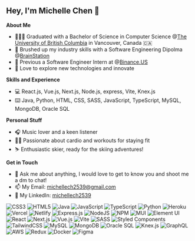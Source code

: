 <h2>Hey, I'm Michelle Chen 👋</h2>

**About Me**

* 👩🏻‍💻 Graduated with a Bachelor of Science in Computer Science @<a target="_blank"  href="https://www.ubc.ca/">The University of British Columbia</a> in Vancouver, Canada 🇨🇦<br />
* 🧠 Brushed up my industry skills with a Software Engineering Dipolma @<a target="_blank" href="https://brainstation.io/">BrainStation</a><br />
* 🤖 Previous a Software Engineer Intern at @<a target="_blank"  href="https://binance.us/">Binance.US</a><br />
* 🚀 Love to explore new technologies and innovate<br />

**Skills and Experience**

* 💻 React.js, Vue.js, Next.js, Node.js, express, Vite, Knex.js
* ⌨️ Java, Python, HTML, CSS, SASS, JavaScript, TypeScript, MySQL, MongoDB, Oracle SQL

**Personal Stuff**

* 🎧 Music lover and a keen listener
* 🏊‍♂️ Passionate about cardio and workouts for staying fit
* ⛷️ Enthusiastic skier, ready for the skiing adventures!


**Get in Touch**

* 💬 Ask me about anything, I would love to get to know you and shoot me a dm to chat!
* 📫 My Email: michellech2539@gmail.com
* 💼 My LinkedIn: <a target="_blank"  href="https://www.linkedin.com/in/michellech2539/">michellech2539</a>


![CSS3](https://img.shields.io/badge/css3-%231572B6.svg?style=for-the-badge&logo=css3&logoColor=white) 
![HTML5](https://img.shields.io/badge/html5-%23E34F26.svg?style=for-the-badge&logo=html5&logoColor=white) 
![Java](https://img.shields.io/badge/java-%23ED8B00.svg?style=for-the-badge&logo=openjdk&logoColor=white) 
![JavaScript](https://img.shields.io/badge/javascript-%23323330.svg?style=for-the-badge&logo=javascript&logoColor=%23F7DF1E) 
![TypeScript](https://img.shields.io/badge/typescript-%23007ACC.svg?style=for-the-badge&logo=typescript&logoColor=white) 
![Python](https://img.shields.io/badge/python-3670A0?style=for-the-badge&logo=python&logoColor=ffdd54) 
![Heroku](https://img.shields.io/badge/heroku-%23430098.svg?style=for-the-badge&logo=heroku&logoColor=white) 
![Vercel](https://img.shields.io/badge/vercel-%23000000.svg?style=for-the-badge&logo=vercel&logoColor=white) 
![Netlify](https://img.shields.io/badge/netlify-%23000000.svg?style=for-the-badge&logo=netlify&logoColor=#00C7B7) 
![Express.js](https://img.shields.io/badge/express.js-%23404d59.svg?style=for-the-badge&logo=express&logoColor=%2361DAFB) 
![NodeJS](https://img.shields.io/badge/node.js-6DA55F?style=for-the-badge&logo=node.js&logoColor=white) 
![NPM](https://img.shields.io/badge/NPM-%23CB3837.svg?style=for-the-badge&logo=npm&logoColor=white) 
![MUI](https://img.shields.io/badge/MUI-%230081CB.svg?style=for-the-badge&logo=mui&logoColor=white) 
![Element UI](https://img.shields.io/badge/element%20ui-%234DBA87.svg?style=for-the-badge&logo=element&logoColor=white) 
![React](https://img.shields.io/badge/react-%2320232a.svg?style=for-the-badge&logo=react&logoColor=%2361DAFB) 
![Next.js](https://img.shields.io/badge/next.js-%23000000.svg?style=for-the-badge&logo=next.js&logoColor=white) 
![Vue.js](https://img.shields.io/badge/vue.js-%2335495e.svg?style=for-the-badge&logo=vue.js&logoColor=%234FC08D) 
![Vite](https://img.shields.io/badge/vite-%23646CFF.svg?style=for-the-badge&logo=vite&logoColor=white) 
![SASS](https://img.shields.io/badge/SASS-hotpink.svg?style=for-the-badge&logo=SASS&logoColor=white) 
![Styled Components](https://img.shields.io/badge/styled--components-DB7093?style=for-the-badge&logo=styled-components&logoColor=white) 
![TailwindCSS](https://img.shields.io/badge/tailwindcss-%2338B2AC.svg?style=for-the-badge&logo=tailwind-css&logoColor=white) 
![MySQL](https://img.shields.io/badge/mysql-4479A1.svg?style=for-the-badge&logo=mysql&logoColor=white) 
![MongoDB](https://img.shields.io/badge/MongoDB-%234ea94b.svg?style=for-the-badge&logo=mongodb&logoColor=white) 
![Oracle SQL](https://img.shields.io/badge/oracle%20sql-%23F80000.svg?style=for-the-badge&logo=oracle&logoColor=white) 
![Knex.js](https://img.shields.io/badge/knex.js-%23323330.svg?style=for-the-badge&logo=knex.js&logoColor=%23F7DF1E) 
![GraphQL](https://img.shields.io/badge/graphql-E10098?style=for-the-badge&logo=graphql&logoColor=white) 
![AWS](https://img.shields.io/badge/AWS-%23FF9900.svg?style=for-the-badge&logo=amazon-aws&logoColor=white) 
![Redux](https://img.shields.io/badge/redux-%23764ABC.svg?style=for-the-badge&logo=redux&logoColor=white) 
![Docker](https://img.shields.io/badge/docker-%232496ED.svg?style=for-the-badge&logo=docker&logoColor=white) 
![Figma](https://img.shields.io/badge/figma-%23F24E1E.svg?style=for-the-badge&logo=figma&logoColor=white)


